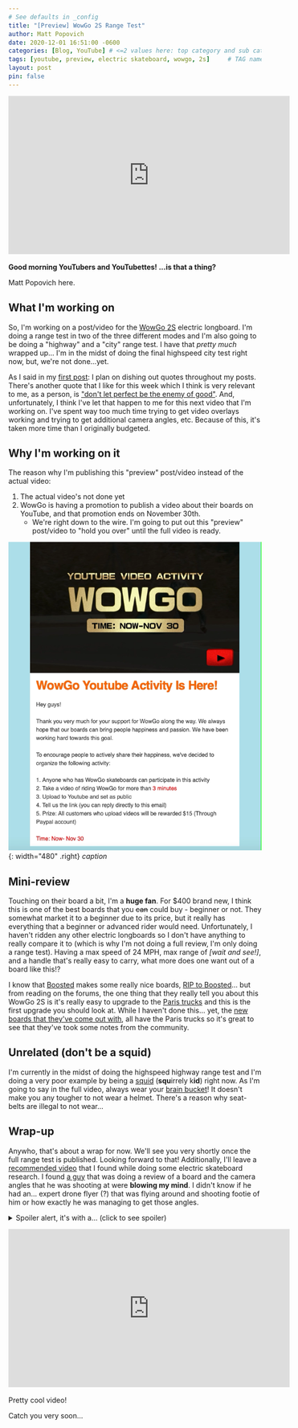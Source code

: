 ```yaml
---
# See defaults in _config
title: "[Preview] WowGo 2S Range Test"
author: Matt Popovich
date: 2020-12-01 16:51:00 -0600
categories: [Blog, YouTube] # <=2 values here: top category and sub category
tags: [youtube, preview, electric skateboard, wowgo, 2s]     # TAG names should always be lowercase.
layout: post
pin: false
---
```


<div style="text-align:center">
<iframe width="560" height="315" 
src="https://www.youtube.com/embed/uQCvAZjiesw"
frameborder="0" 
allow="accelerometer; autoplay; clipboard-write; encrypted-media; gyroscope; picture-in-picture" 
allowfullscreen></iframe>
</div>

**Good morning YouTubers and YouTubettes! ...is that a thing?**

Matt Popovich here.

## What I'm working on

So, I'm working on a post/video for the [WowGo 2S](https://wowgoboard.com/pages/wowgo-2s) electric longboard. I'm doing a range test in two of the three different modes and I'm also going to be doing a "highway" and a "city" range test. I have that *pretty much* wrapped up... I'm in the midst of doing the final highspeed city test right now, but, we're not done...yet.

As I said in my [first post](/posts/first/#big-quote-guy): I plan on dishing out quotes throughout my posts. There's another quote that I like for this week which I think is very relevant to me, as a person, is ["don't let perfect be the enemy of good"](https://hbr.org/2020/03/dont-let-perfection-be-the-enemy-of-productivity). And, unfortunately, I think I've let that happen to me for this next video that I'm working on. I've spent way too much time trying to get video overlays working and trying to get additional camera angles, etc. Because of this, it's taken more time than I originally budgeted.

## Why I'm working on it

The reason why I'm publishing this "preview" post/video instead of the actual video:
  1. The actual video's not done yet
  2. WowGo is having a promotion to publish a video about their boards on YouTube, and that promotion ends on November 30th.
     - We're right down to the wire. I'm going to put out this "preview" post/video to "hold you over" until the full video is ready.

![WowGo Promotion](/assets/img/sample/WowGoPromotion.png){: width="480" .right}
_caption_

## Mini-review

Touching on their board a bit, I'm a **huge fan**. For $400 brand new, I think this is one of the best boards that you ~~can~~ could buy - beginner or not. They somewhat market it to a beginner due to its price, but it really has everything that a beginner or advanced rider would need. Unfortunately, I haven't ridden any other electric longboards so I don't have anything to really compare it to (which is why I'm not doing a full review, I'm only doing a range test). Having a max speed of 24 MPH, max range of *[wait and see!]*, and a handle that's really easy to carry, what more does one want out of a board like this!?

I know that [Boosted](https://boostedboards.com) makes some really nice boards, [RIP to Boosted](https://www.reddit.com/r/boostedboards/comments/g2spte/an_unofficial_update_and_ama/)... but from reading on the forums, the one thing that they really tell you about this WowGo 2S is it's really easy to upgrade to the [Paris trucks](https://paristruckco.com/) and this is the first upgrade you should look at. While I haven't done this... yet, the [new boards that they've come out with](https://wowgoboard.com/products/wowgo-3), all have the Paris trucks so it's great to see that they've took some notes from the community.

## Unrelated (don't be a squid)

I'm currently in the midst of doing the highspeed highway range test and I'm doing a very poor example by being a [squid](https://www.urbandictionary.com/define.php?term=Squid) (**squ**irrely k**id**) right now. As I'm going to say in the full video, always wear your [brain bucket](https://en.wiktionary.org/wiki/brain_bucket)! It doesn't make you any tougher to not wear a helmet. There's a reason why seat-belts are illegal to not wear...

## Wrap-up

Anywho, that's about a wrap for now. We'll see you very shortly once the full range test is published. Looking forward to that! Additionally, I'll leave a [recommended video](https://www.youtube.com/watch?v=hIAzeN5Y_1g) that I found while doing some electric skateboard research. I found [a guy](https://www.youtube.com/user/LongbeardVA) that was doing a review of a board and the camera angles that he was shooting at were **blowing my mind**. I didn't know if he had an... expert drone flyer (?) that was flying around and shooting footie of him or how exactly he was managing to get those angles. 

<p>
<details>
	<summary>Spoiler alert, it's with a... (click to see spoiler)</summary> 

	<a href="https://www.insta360.com/product/insta360-onex/">360° camera</a> on a selfie stick

</details>
</p>

<div style="text-align:center">
<iframe width="560" height="315" 
src="https://www.youtube.com/embed/hIAzeN5Y_1g"
frameborder="0" 
allow="accelerometer; autoplay; clipboard-write; encrypted-media; gyroscope; picture-in-picture" 
allowfullscreen></iframe>
</div>

Pretty cool video!


Catch you very soon...
